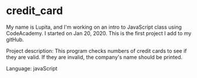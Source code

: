 # credit_card
My name is Lupita, and I'm working on an intro to JavaScript class using CodeAcademy. I started on Jan 20, 2020. This is the first project I add to my gitHub. 

Project description: This program checks numbers of credit cards to see if they are valid. If they are invalid, the company's name should be printed. 

Language: javaScript

